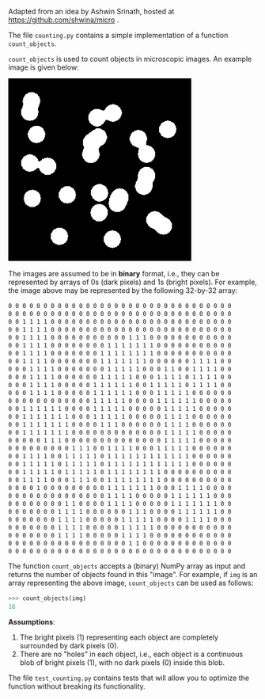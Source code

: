 Adapted from an idea by Ashwin Srinath, hosted at
https://github.com/shwina/micro .


The file `counting.py` contains a simple implementation of a function `count_objects`.

`count_objects` is used to count objects in
microscopic images. An example image is given below:

![Example microscopic image](img/specimen_example.png)

The images are assumed to be in **binary** format,
i.e., they can be represented by arrays of 0s (dark pixels)
and 1s (bright pixels). For example, the image above may be represented
by the following 32-by-32 array:

```
0 0 0 0 0 0 0 0 0 0 0 0 0 0 0 0 0 0 0 0 0 0 0 0 0 0 0 0 0 0 0 0
0 0 0 0 0 0 0 0 0 0 0 0 0 0 0 0 0 0 0 0 0 0 0 0 0 0 0 0 0 0 0 0
0 0 1 1 1 1 0 0 0 0 0 0 0 0 0 0 0 0 0 0 0 0 0 0 0 0 0 0 0 0 0 0
0 0 1 1 1 1 0 0 0 0 0 0 0 0 0 0 0 0 0 0 0 0 0 0 0 0 0 0 0 0 0 0
0 0 1 1 1 1 0 0 0 0 0 0 0 0 0 0 0 1 1 1 0 0 0 0 0 0 0 0 0 0 0 0
0 0 1 1 1 1 0 0 0 0 0 0 0 0 1 1 1 1 1 1 1 0 0 0 0 0 0 0 0 0 0 0
0 0 1 1 1 1 0 0 0 0 0 0 0 1 1 1 1 1 1 1 1 0 0 0 0 0 0 0 0 0 0 0
0 0 1 1 1 1 0 0 0 0 0 0 0 1 1 1 1 1 1 1 0 0 0 0 0 0 1 1 1 1 0 0
0 0 0 1 1 1 1 0 0 0 0 0 0 0 1 1 1 1 1 0 0 0 1 1 0 0 1 1 1 1 0 0
0 0 0 1 1 1 1 0 0 0 0 0 0 1 1 1 1 1 0 0 0 1 1 1 1 0 1 1 1 1 0 0
0 0 0 1 1 1 1 0 0 0 0 0 1 1 1 1 1 1 0 0 1 1 1 1 1 0 1 1 1 1 0 0
0 0 0 1 1 1 1 0 0 0 0 0 1 1 1 1 1 1 0 0 0 1 1 1 1 1 0 0 0 0 0 0
0 0 0 0 0 0 0 0 0 0 0 0 1 1 1 1 1 0 0 0 0 1 1 1 1 1 1 0 0 0 0 0
0 0 1 1 1 1 1 1 0 0 0 0 1 1 1 1 1 0 0 0 0 0 1 1 1 1 1 0 0 0 0 0
0 0 1 1 1 1 1 1 1 0 0 0 1 1 1 1 1 0 0 0 0 0 1 1 1 1 0 0 0 0 0 0
0 0 1 1 1 1 1 1 1 0 0 0 0 1 1 1 0 0 0 0 0 0 1 1 1 1 0 0 0 0 0 0
0 0 1 1 1 1 1 1 1 0 0 0 0 0 0 0 0 0 0 0 0 0 1 1 1 1 1 0 0 0 0 0
0 0 0 0 0 1 1 1 0 0 0 0 0 0 0 0 0 0 0 0 0 0 1 1 1 1 1 0 0 0 0 0
0 0 0 0 0 0 0 0 0 1 1 1 0 0 1 1 1 1 0 0 0 1 1 1 1 1 0 0 0 0 0 0
0 0 1 1 1 1 0 0 1 1 1 1 1 0 1 1 1 1 1 1 1 1 1 1 1 1 0 0 0 0 0 0
0 0 1 1 1 1 1 0 1 1 1 1 1 0 1 1 1 1 1 1 1 1 1 1 1 1 0 0 0 0 0 0
0 0 1 1 1 1 1 0 1 1 1 1 1 0 1 1 1 1 1 1 1 1 0 0 0 0 0 0 0 0 0 0
0 0 1 1 1 1 0 0 0 1 1 1 0 0 1 1 1 1 1 1 1 1 0 0 0 0 0 0 0 0 0 0
0 0 0 0 1 0 0 0 0 0 0 0 0 0 1 1 1 1 1 1 1 0 0 0 1 1 1 1 0 0 0 0
0 0 0 0 0 0 0 0 0 0 0 0 0 0 1 1 1 1 0 0 0 0 0 1 1 1 1 1 1 0 0 0
0 0 0 0 0 0 0 0 1 1 0 0 0 0 1 1 1 1 0 0 0 0 0 1 1 1 1 1 1 1 0 0
0 0 0 0 0 0 0 1 1 1 1 0 0 0 0 0 0 1 1 1 0 0 0 0 1 1 1 1 1 1 0 0
0 0 0 0 0 0 0 1 1 1 1 0 0 0 0 0 1 1 1 1 1 0 0 0 0 1 1 1 1 0 0 0
0 0 0 0 0 0 0 1 1 1 1 0 0 0 0 0 1 1 1 1 1 0 0 0 0 0 0 0 0 0 0 0
0 0 0 0 0 0 0 1 1 1 1 0 0 0 0 0 1 1 1 1 0 0 0 0 0 0 0 0 0 0 0 0
0 0 0 0 0 0 0 0 0 0 0 0 0 0 0 0 0 1 1 0 0 0 0 0 0 0 0 0 0 0 0 0
0 0 0 0 0 0 0 0 0 0 0 0 0 0 0 0 0 0 0 0 0 0 0 0 0 0 0 0 0 0 0 0
```

The function `count_objects` accepts a (binary) NumPy array
as input and returns the number of objects found in this "image".
For example, if `img` is an array representing the above image,
`count_objects` can be used as follows:

```python
>>> count_objects(img)
16
```

**Assumptions**:

1. The bright pixels (1) representing each object are completely surrounded by dark pixels (0).
2. There are no "holes" in each object, i.e., each object is a continuous blob of bright pixels (1),
with no dark pixels (0) inside this blob.


The file `test_counting.py` contains tests that will allow you to optimize the
function without breaking its functionality.
